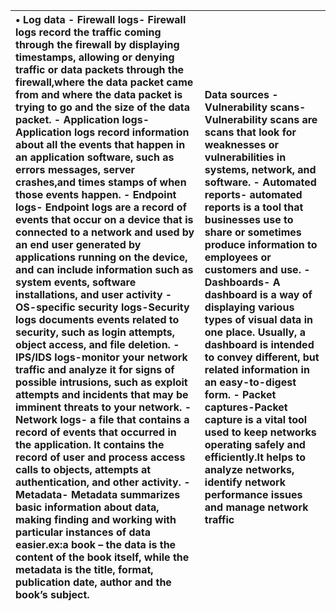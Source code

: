 

| • Log data \- Firewall logs- Firewall logs record the traffic coming through the firewall by displaying timestamps, allowing or denying traffic or data packets through the firewall,where the data packet came from and where the data packet is trying to go and the size of the data packet. \- Application logs- Application logs record  information about all the events that happen in an application software, such as errors messages, server crashes,and times stamps of when those events happen. \- Endpoint logs- Endpoint logs are  a record of events that occur on a device that is connected to a network and used by an end user generated by applications running on the device, and can include information such as system events, software installations, and user activity \- OS-specific security logs-Security logs documents  events related to security, such as login attempts, object access, and file deletion. \- IPS/IDS logs-monitor your network traffic and analyze it for signs of possible intrusions, such as exploit attempts and incidents that may be imminent threats to your network. \- Network logs- a file that contains a record of events that occurred in the application. It contains the record of user and process access calls to objects, attempts at authentication, and other activity. \- Metadata- Metadata summarizes basic information about data, making finding and working with particular instances of data easier.ex:a book – the data is the content of the book itself, while the metadata is the title, format, publication date, author and the book’s subject. |  Data sources \- Vulnerability scans- Vulnerability scans are scans that look for weaknesses or vulnerabilities in systems, network, and software. \- Automated reports- automated reports is a tool that businesses use to share or sometimes produce  information to employees or customers and use. \- Dashboards- A dashboard is a way of displaying various types of visual data in one place. Usually, a dashboard is intended to convey different, but related information in an easy-to-digest form. \- Packet captures-Packet capture is a vital tool used to keep networks operating safely and efficiently.It helps to analyze networks, identify network performance issues and manage network traffic  |
| :---- | :---- |


